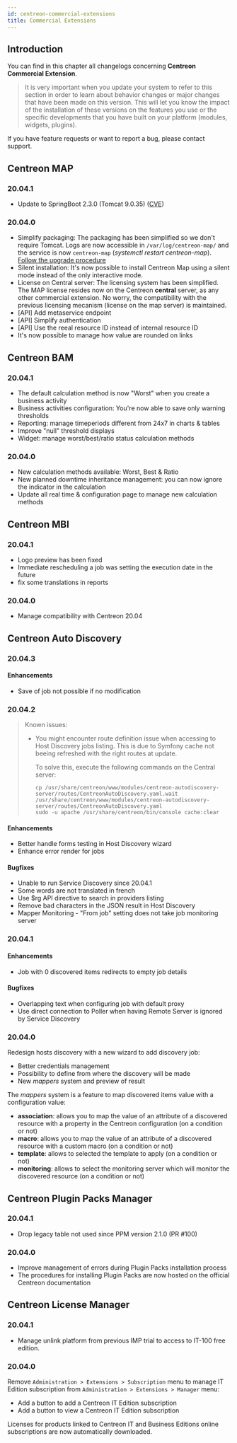 ```yaml
---
id: centreon-commercial-extensions
title: Commercial Extensions
---
```


## Introduction

You can find in this chapter all changelogs concerning **Centreon Commercial
Extension**.

> It is very important when you update your system to refer to this section in
> order to learn about behavior changes or major changes that have been made on
> this version. This will let you know the impact of the installation of these
> versions on the features you use or the specific developments that you have
> built on your platform (modules, widgets, plugins).

If you have feature requests or want to report a bug, please contact support.

## Centreon MAP

### 20.04.1

* Update to SpringBoot 2.3.0 (Tomcat 9.0.35) ([CVE](https://cve.mitre.org/cgi-bin/cvename.cgi?name=CVE-2020-9484))

### 20.04.0

* Simplify packaging: The packaging has been simplified so we don't require Tomcat. Logs are now
accessible in `/var/log/centreon-map/` and the service is now `centreon-map`
(*systemctl restart centreon-map*). [Follow the upgrade procedure](../graph-views/upgrade.html)
* Silent installation: It's now possible to install Centreon Map using a silent mode instead of the
only interactive mode.
* License on Central server: The licensing system has been simplified. The MAP license resides now on the Centreon **central** server, as any other
commercial extension. No worry, the compatibility with the previous licensing mecanism (license on the map server) is maintained.
* [API] Add metaservice endpoint
* [API] Simplify authentication
* [API] Use the reeal resource ID instead of internal resource ID
* It's now possible to manage how value are rounded on links

## Centreon BAM

### 20.04.1

* The default calculation method is now "Worst" when you create a business activity
* Business activities configuration: You're now able to save only warning thresholds
* Reporting: manage timeperiods different from 24x7 in charts & tables
* Improve "null" threshold displays
* Widget: manage worst/best/ratio status calculation methods

### 20.04.0

* New calculation methods available: Worst, Best & Ratio
* New planned downtime inheritance management: you can now ignore the indicator in the calculation
* Update all real time & configuration page to manage new calculation methods

## Centreon MBI

### 20.04.1

* Logo preview has been fixed
* Immediate rescheduling a job was setting the execution date in the future
* fix some translations in reports

### 20.04.0

* Manage compatibility with Centreon 20.04

## Centreon Auto Discovery

### 20.04.3

#### Enhancements

- Save of job not possible if no modification

### 20.04.2

> Known issues:
>
> - You might encounter route definition issue when accessing to Host Discovery
>   jobs listing. This is due to Symfony cache not beeing refreshed with the
>   right routes at update.
>
>   To solve this, execute the following commands on the Central server:
>
>   ```shell
>   cp /usr/share/centreon/www/modules/centreon-autodiscovery-server/routes/CentreonAutoDiscovery.yaml.wait /usr/share/centreon/www/modules/centreon-autodiscovery-server/routes/CentreonAutoDiscovery.yaml
>   sudo -u apache /usr/share/centreon/bin/console cache:clear
>   ```

#### Enhancements

- Better handle forms testing in Host Discovery wizard
- Enhance error render for jobs

#### Bugfixes

- Unable to run Service Discovery since 20.04.1
- Some words are not translated in french
- Use $rg API directive to search in providers listing
- Remove bad characters in the JSON result in Host Discovery
- Mapper Monitoring - "From job" setting does not take job monitoring server

### 20.04.1

#### Enhancements

- Job with 0 discovered items redirects to empty job details

#### Bugfixes

- Overlapping text when configuring job with default proxy
- Use direct connection to Poller when having Remote Server is ignored by
  Service Discovery

### 20.04.0

Redesign hosts discovery with a new wizard to add discovery job:

  - Better credentials management
  - Possibility to define from where the discovery will be made
  - New *mappers* system and preview of result

The *mappers* system is a feature to map discovered items value with a
configuration value:

  - **association**: allows you to map the value of an attribute of a discovered
    resource with a property in the Centreon configuration (on a condition or
    not)
  - **macro**: allows you to map the value of an attribute of a discovered
    resource with a custom macro (on a condition or not)
  - **template**: allows to selected the template to apply (on a condition or
    not)
  - **monitoring**: allows to select the monitoring server which will monitor
    the discovered resource (on a condition or not)

## Centreon Plugin Packs Manager

### 20.04.1

  - Drop legacy table not used since PPM version 2.1.0 (PR #100)

### 20.04.0

  - Improve management of errors during Plugin Packs installation process
  - The procedures for installing Plugin Packs are now hosted on the official
    Centreon documentation

## Centreon License Manager

### 20.04.1

- Manage unlink platform from previous IMP trial to access to IT-100 free edition.

### 20.04.0

Remove `Administration > Extensions > Subscription` menu to manage IT Edition
subscription from `Administration > Extensions > Manager` menu:

  - Add a button to add a Centreon IT Edition subscription
  - Add a button to view a Centreon IT Edition subscription

Licenses for products linked to Centreon IT and Business Editions online
subscriptions are now automatically downloaded.
